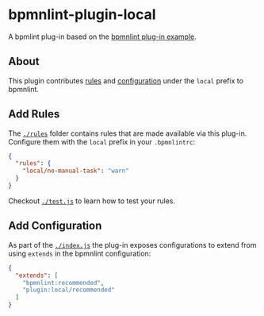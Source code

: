# bpmnlint-plugin-local

A bpmlint plug-in based on the [bpmnlint plug-in example](https://github.com/bpmn-io/bpmnlint-plugin-example).


## About

This plugin contributes [rules](#add-rules) and [configuration](#add-configuration) under the `local` prefix to bpmnlint.


## Add Rules

The [`./rules`](./rules) folder contains rules that are made available via
this plug-in. Configure them with the `local` prefix in your `.bpmnlintrc`:

```json
{
  "rules": {
    "local/no-manual-task": "warn"
  }
}
```

Checkout [`./test.js`](./test.js) to learn how to test your rules.


## Add Configuration

As part of the [`./index.js`](./index.js) the plug-in exposes configurations
to extend from using `extends` in the bpmnlint configuration:

```json
{
  "extends": [
    "bpmnlint:recommended",
    "plugin:local/recommended"
  ]
}
```
